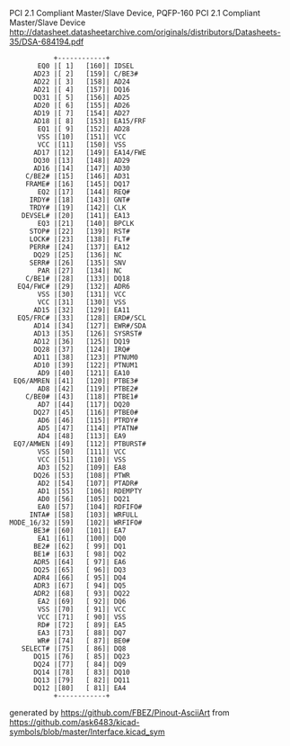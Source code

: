 PCI 2.1 Compliant Master/Slave Device, PQFP-160
PCI 2.1 Compliant Master/Slave Device
http://datasheet.datasheetarchive.com/originals/distributors/Datasheets-35/DSA-684194.pdf


	           +------------+
	       EQ0 |[ 1]   [160]| IDSEL
	      AD23 |[ 2]   [159]| C/BE3#
	      AD22 |[ 3]   [158]| AD24
	      AD21 |[ 4]   [157]| DQ16
	      DQ31 |[ 5]   [156]| AD25
	      AD20 |[ 6]   [155]| AD26
	      AD19 |[ 7]   [154]| AD27
	      AD18 |[ 8]   [153]| EA15/FRF
	       EQ1 |[ 9]   [152]| AD28
	       VSS |[10]   [151]| VCC
	       VCC |[11]   [150]| VSS
	      AD17 |[12]   [149]| EA14/FWE
	      DQ30 |[13]   [148]| AD29
	      AD16 |[14]   [147]| AD30
	    C/BE2# |[15]   [146]| AD31
	    FRAME# |[16]   [145]| DQ17
	       EQ2 |[17]   [144]| REQ#
	     IRDY# |[18]   [143]| GNT#
	     TRDY# |[19]   [142]| CLK
	   DEVSEL# |[20]   [141]| EA13
	       EQ3 |[21]   [140]| BPCLK
	     STOP# |[22]   [139]| RST#
	     LOCK# |[23]   [138]| FLT#
	     PERR# |[24]   [137]| EA12
	      DQ29 |[25]   [136]| NC
	     SERR# |[26]   [135]| SNV
	       PAR |[27]   [134]| NC
	    C/BE1# |[28]   [133]| DQ18
	  EQ4/FWC# |[29]   [132]| ADR6
	       VSS |[30]   [131]| VCC
	       VCC |[31]   [130]| VSS
	      AD15 |[32]   [129]| EA11
	  EQ5/FRC# |[33]   [128]| ERD#/SCL
	      AD14 |[34]   [127]| EWR#/SDA
	      AD13 |[35]   [126]| SYSRST#
	      AD12 |[36]   [125]| DQ19
	      DQ28 |[37]   [124]| IRQ#
	      AD11 |[38]   [123]| PTNUM0
	      AD10 |[39]   [122]| PTNUM1
	       AD9 |[40]   [121]| EA10
	 EQ6/AMREN |[41]   [120]| PTBE3#
	       AD8 |[42]   [119]| PTBE2#
	    C/BE0# |[43]   [118]| PTBE1#
	       AD7 |[44]   [117]| DQ20
	      DQ27 |[45]   [116]| PTBE0#
	       AD6 |[46]   [115]| PTRDY#
	       AD5 |[47]   [114]| PTATN#
	       AD4 |[48]   [113]| EA9
	 EQ7/AMWEN |[49]   [112]| PTBURST#
	       VSS |[50]   [111]| VCC
	       VCC |[51]   [110]| VSS
	       AD3 |[52]   [109]| EA8
	      DQ26 |[53]   [108]| PTWR
	       AD2 |[54]   [107]| PTADR#
	       AD1 |[55]   [106]| RDEMPTY
	       AD0 |[56]   [105]| DQ21
	       EA0 |[57]   [104]| RDFIFO#
	     INTA# |[58]   [103]| WRFULL
	MODE_16/32 |[59]   [102]| WRFIFO#
	      BE3# |[60]   [101]| EA7
	       EA1 |[61]   [100]| DQ0
	      BE2# |[62]   [ 99]| DQ1
	      BE1# |[63]   [ 98]| DQ2
	      ADR5 |[64]   [ 97]| EA6
	      DQ25 |[65]   [ 96]| DQ3
	      ADR4 |[66]   [ 95]| DQ4
	      ADR3 |[67]   [ 94]| DQ5
	      ADR2 |[68]   [ 93]| DQ22
	       EA2 |[69]   [ 92]| DQ6
	       VSS |[70]   [ 91]| VCC
	       VCC |[71]   [ 90]| VSS
	       RD# |[72]   [ 89]| EA5
	       EA3 |[73]   [ 88]| DQ7
	       WR# |[74]   [ 87]| BE0#
	   SELECT# |[75]   [ 86]| DQ8
	      DQ15 |[76]   [ 85]| DQ23
	      DQ24 |[77]   [ 84]| DQ9
	      DQ14 |[78]   [ 83]| DQ10
	      DQ13 |[79]   [ 82]| DQ11
	      DQ12 |[80]   [ 81]| EA4
	           +------------+


generated by https://github.com/FBEZ/Pinout-AsciiArt from https://github.com/ask6483/kicad-symbols/blob/master/Interface.kicad_sym